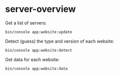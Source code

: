# server-overview

Get a list of servers:

```
bin/console app:website:update
```

Detect (guess) the type and version of each website:

```
bin/console app:website:detect
```

Get data for each website:

```
bin/console app:website:data
```

